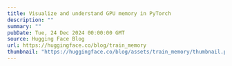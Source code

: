 ```yaml
---
title: Visualize and understand GPU memory in PyTorch
description: ""
summary: ""
pubDate: Tue, 24 Dec 2024 00:00:00 GMT
source: Hugging Face Blog
url: https://huggingface.co/blog/train_memory
thumbnail: "https://huggingface.co/blog/assets/train_memory/thumbnail.png"
---
```



